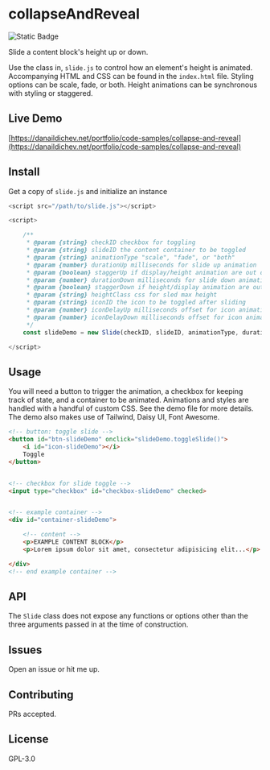 # collapseAndReveal

![Static Badge](https://img.shields.io/badge/version-1-blue)

Slide a content block's height up or down.

Use the class in, `slide.js` to control how an element's height is animated. Accompanying HTML and CSS can be found in the `index.html` file. Styling options can be scale, fade, or both. Height animations can be synchronous with styling or staggered.

## Live Demo

[https://danaildichev.net/portfolio/code-samples/collapse-and-reveal](https://danaildichev.net/portfolio/code-samples/collapse-and-reveal)

## Install

Get a copy of `slide.js` and initialize an instance

```javascript
<script src="/path/to/slide.js"></script>

<script>

    /**
     * @param {string} checkID checkbox for toggling
     * @param {string} slideID the content container to be toggled
     * @param {string} animationType "scale", "fade", or "both"
     * @param {number} durationUp milliseconds for slide up animation
     * @param {boolean} staggerUp if display/height animation are out of sync
     * @param {number} durationDown milliseconds for slide down animation
     * @param {boolean} staggerDown if height/display animation are out of sync
     * @param {string} heightClass css for sled max height
     * @param {string} iconID the icon to be toggled after sliding
     * @param {number} iconDelayUp milliseconds offset for icon animation
     * @param {number} iconDelayDown milliseconds offset for icon animation
     */
    const slideDemo = new Slide(checkID, slideID, animationType, durationUp, staggerUp, durationDown, staggerDown, heightClass, iconID, iconDelayUp, iconDelayDown);

</script>
```

## Usage

You will need a button to trigger the animation, a checkbox for keeping track of state, and a container to be animated. Animations and styles are handled with a handful of custom CSS. See the demo file for more details. The demo also makes use of Tailwind, Daisy UI, Font Awesome.

```HTML
<!-- button: toggle slide -->
<button id="btn-slideDemo" onclick="slideDemo.toggleSlide()">
    <i id="icon-slideDemo"></i>
    Toggle
</button>


<!-- checkbox for slide toggle -->
<input type="checkbox" id="checkbox-slideDemo" checked>


<!-- example container -->
<div id="container-slideDemo">

    <!-- content -->
    <p>EXAMPLE CONTENT BLOCK</p>
    <p>Lorem ipsum dolor sit amet, consectetur adipisicing elit...</p>

</div>
<!-- end example container -->
```

## API

The `Slide` class does not expose any functions or options other than the three arguments passed in at the time of construction.

## Issues

Open an issue or hit me up.

## Contributing

PRs accepted.

## License

GPL-3.0

